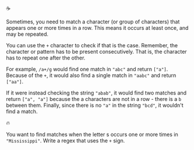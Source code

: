 :coffee:

Sometimes, you need to match a character (or group of characters) that appears one or more times in a row. This means it occurs at least once, and may be repeated.

You can use the `+` character to check if that is the case. Remember, the character or pattern has to be present consecutively. That is, the character has to repeat one after the other.

For example, `/a+/g` would find one match in `"abc"` and return `["a"]`. Because of the `+`, it would also find a single match in `"aabc"` and return `["aa"]`.

If it were instead checking the string `"abab"`, it would find two matches and return `["a", "a"]` because the a characters are not in a row - there is a `b` between them. Finally, since there is no `"a"` in the string `"bcd"`, it wouldn't find a match.

:fire:

You want to find matches when the letter s occurs one or more times in `"Mississippi"`. Write a regex that uses the `+` sign.
